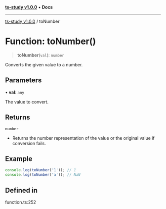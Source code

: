 [**ts-study v1.0.0**](../README.md) • **Docs**

***

[ts-study v1.0.0](../README.md) / toNumber

# Function: toNumber()

> **toNumber**(`val`): `number`

Converts the given value to a number.

## Parameters

• **val**: `any`

The value to convert.

## Returns

`number`

- Returns the number representation of the value or the original value if conversion fails.

## Example

```ts
console.log(toNumber('1')); // 1
console.log(toNumber('a')); // NaN
```

## Defined in

function.ts:252

